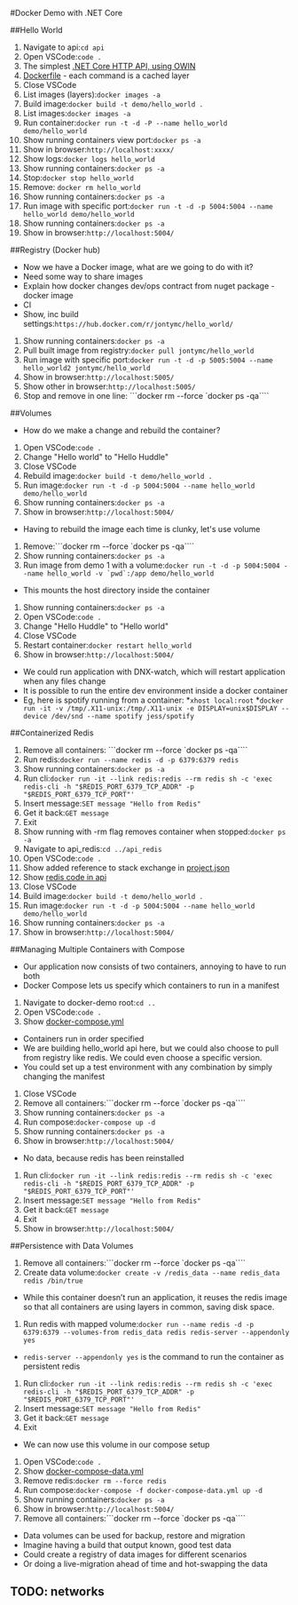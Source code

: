 #Docker Demo with .NET Core

##Hello World
1. Navigate to api:```cd api```
1. Open VSCode:```code .```
1. The simplest [.NET Core HTTP API, using OWIN](api/Startup.cs)
1. [Dockerfile](api/Dockerfile) - each command is a cached layer
1. Close VSCode
1. List images (layers):```docker images -a```
1. Build image:```docker build -t demo/hello_world .```
1. List images:```docker images -a```
1. Run container:```docker run -t -d -P --name hello_world demo/hello_world```
1. Show running containers view port:```docker ps -a```
1. Show in browser:```http://localhost:xxxx/```
1. Show logs:```docker logs hello_world```
1. Show running containers:```docker ps -a```
1. Stop:```docker stop hello_world```
1. Remove: ```docker rm hello_world```
1. Show running containers:```docker ps -a```
1. Run image with specific port:```docker run -t -d -p 5004:5004 --name hello_world demo/hello_world```
1. Show running containers:```docker ps -a```
1. Show in browser:```http://localhost:5004/```

##Registry (Docker hub)

* Now we have a Docker image, what are we going to do with it?
* Need some way to share images
* Explain how docker changes dev/ops contract from nuget package - docker image
* CI
* Show, inc build settings:```https://hub.docker.com/r/jontymc/hello_world/```

1. Show running containers:```docker ps -a```
1. Pull built image from registry:```docker pull jontymc/hello_world```
1. Run image with specific port:```docker run -t -d -p 5005:5004 --name hello_world2 jontymc/hello_world```
1. Show in browser:```http://localhost:5005/```
1. Show other in browser:```http://localhost:5005/```
1. Stop and remove in one line: ```docker rm --force `docker ps -qa````

##Volumes

* How do we make a change and rebuild the container?

1. Open VSCode:```code .```
1. Change "Hello world" to "Hello Huddle"
1. Close VSCode
1. Rebuild image:```docker build -t demo/hello_world .```
1. Run image:```docker run -t -d -p 5004:5004 --name hello_world demo/hello_world```
1. Show running containers:```docker ps -a```
1. Show in browser:```http://localhost:5004/```

* Having to rebuild the image each time is clunky, let's use volume

1. Remove:```docker rm --force `docker ps -qa````
1. Show running containers:```docker ps -a```
1. Run image from demo 1 with a volume:```docker run -t -d -p 5004:5004 --name hello_world -v `pwd`:/app demo/hello_world```
  * This mounts the host directory inside the container
1. Show running containers:```docker ps -a```
1. Open VSCode:```code .```
1. Change "Hello Huddle" to "Hello world"
1. Close VSCode
1. Restart container:```docker restart hello_world```
1. Show in browser:```http://localhost:5004/```

* We could run application with DNX-watch, which will restart application when any files change
* It is possible to run the entire dev environment inside a docker container
* Eg, here is spotify running from a container:
  *```xhost local:root```
  *```docker run -it -v /tmp/.X11-unix:/tmp/.X11-unix -e DISPLAY=unix$DISPLAY --device /dev/snd --name spotify jess/spotify```

##Containerized Redis

1. Remove all containers: ```docker rm --force `docker ps -qa````
1. Run redis:```docker run --name redis -d -p 6379:6379 redis```
1. Show running containers:```docker ps -a```
1. Run cli:```docker run -it --link redis:redis --rm redis sh -c 'exec redis-cli -h "$REDIS_PORT_6379_TCP_ADDR" -p "$REDIS_PORT_6379_TCP_PORT"'```
1. Insert message:```SET message "Hello from Redis"```
1. Get it back:```GET message```
1. Exit
1. Show running with -rm flag removes container when stopped:```docker ps -a```
1. Navigate to api_redis:```cd ../api_redis```
1. Open VSCode:```code .```
1. Show added reference to stack exchange in [project.json](api_redis/project.json)
1. Show [redis code in api](api_redis/startup.cs)
1. Close VSCode
1. Build image:```docker build -t demo/hello_world .```
1. Run image:```docker run -t -d -p 5004:5004 --name hello_world demo/hello_world```
1. Show running containers:```docker ps -a```
1. Show in browser:```http://localhost:5004/```

##Managing Multiple Containers with Compose

* Our application now consists of two containers, annoying to have to run both
* Docker Compose lets us specify which containers to run in a manifest

1. Navigate to docker-demo root:```cd ..```
1. Open VSCode:```code .```
1. Show [docker-compose.yml](docker-compose.yml)

* Containers run in order specified
* We are building hello_world api here, but we could also choose to pull from registry like redis. We could even choose a specific version.
* You could set up a test environment with any combination by simply changing the manifest

1. Close VSCode
1. Remove all containers:```docker rm --force `docker ps -qa````
1. Show running containers:```docker ps -a```
1. Run compose:```docker-compose up -d```
1. Show running containers:```docker ps -a```
1. Show in browser:```http://localhost:5004/```

* No data, because redis has been reinstalled

1. Run cli:```docker run -it --link redis:redis --rm redis sh -c 'exec redis-cli -h "$REDIS_PORT_6379_TCP_ADDR" -p "$REDIS_PORT_6379_TCP_PORT"'```
1. Insert message:```SET message "Hello from Redis"```
1. Get it back:```GET message```
1. Exit
1. Show in browser:```http://localhost:5004/```

##Persistence with Data Volumes

1. Remove all containers:```docker rm --force `docker ps -qa````
1. Create data volume:```docker create -v /redis_data --name redis_data redis /bin/true```
  * While this container doesn’t run an application, it reuses the redis image so that all containers are using layers in common, saving disk space.
1. Run redis with mapped volume:```docker run --name redis -d -p 6379:6379 --volumes-from redis_data redis redis-server --appendonly yes```
  * ```redis-server --appendonly yes``` is the command to run the container as persistent redis
1. Run cli:```docker run -it --link redis:redis --rm redis sh -c 'exec redis-cli -h "$REDIS_PORT_6379_TCP_ADDR" -p "$REDIS_PORT_6379_TCP_PORT"'```
1. Insert message:```SET message "Hello from Redis"```
1. Get it back:```GET message```
1. Exit

* We can now use this volume in our compose setup

1. Open VSCode:```code .```
1. Show [docker-compose-data.yml](docker-compose-data.yml)
1. Remove redis:```docker rm --force redis```
1. Run compose:```docker-compose -f docker-compose-data.yml up -d```
1. Show running containers:```docker ps -a```
1. Show in browser:```http://localhost:5004/```
1. Remove all containers:```docker rm --force `docker ps -qa````

* Data volumes can be used for backup, restore and migration
* Imagine having a build that output known, good test data
* Could create a registry of data images for different scenarios
* Or doing a live-migration ahead of time and hot-swapping the data


## TODO: networks